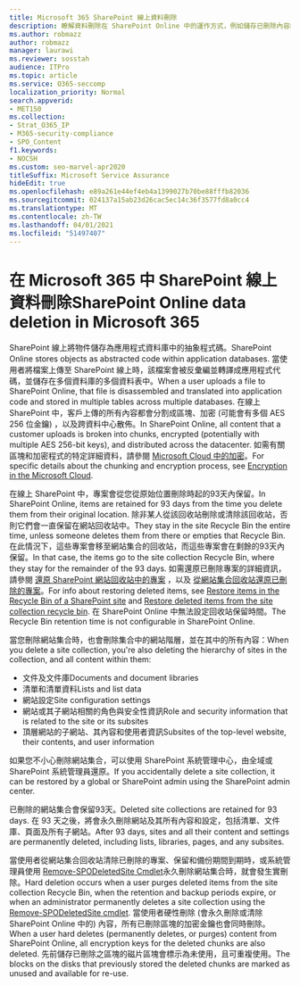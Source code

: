 ```yaml
---
title: Microsoft 365 SharePoint 線上資料刪除
description: 瞭解資料刪除在 SharePoint Online 中的運作方式，例如儲存已刪除內容的位置和時間。
ms.author: robmazz
author: robmazz
manager: laurawi
ms.reviewer: sosstah
audience: ITPro
ms.topic: article
ms.service: O365-seccomp
localization_priority: Normal
search.appverid:
- MET150
ms.collection:
- Strat_O365_IP
- M365-security-compliance
- SPO_Content
f1.keywords:
- NOCSH
ms.custom: seo-marvel-apr2020
titleSuffix: Microsoft Service Assurance
hideEdit: true
ms.openlocfilehash: e89a261e44ef4eb4a1399027b70be88fffb82036
ms.sourcegitcommit: 024137a15ab23d26cac5ec14c36f3577fd8a0cc4
ms.translationtype: MT
ms.contentlocale: zh-TW
ms.lasthandoff: 04/01/2021
ms.locfileid: "51497407"
---
```

# <a name="sharepoint-online-data-deletion-in-microsoft-365"></a><span data-ttu-id="690d7-103">在 Microsoft 365 中 SharePoint 線上資料刪除</span><span class="sxs-lookup"><span data-stu-id="690d7-103">SharePoint Online data deletion in Microsoft 365</span></span>

<span data-ttu-id="690d7-104">SharePoint 線上將物件儲存為應用程式資料庫中的抽象程式碼。</span><span class="sxs-lookup"><span data-stu-id="690d7-104">SharePoint Online stores objects as abstracted code within application databases.</span></span> <span data-ttu-id="690d7-105">當使用者將檔案上傳至 SharePoint 線上時，該檔案會被反彙編並轉譯成應用程式代碼，並儲存在多個資料庫的多個資料表中。</span><span class="sxs-lookup"><span data-stu-id="690d7-105">When a user uploads a file to SharePoint Online, that file is disassembled and translated into application code and stored in multiple tables across multiple databases.</span></span> <span data-ttu-id="690d7-106">在線上 SharePoint 中，客戶上傳的所有內容都會分割成區塊、加密 (可能會有多個 AES 256 位金鑰) ，以及跨資料中心散佈。</span><span class="sxs-lookup"><span data-stu-id="690d7-106">In SharePoint Online, all content that a customer uploads is broken into chunks, encrypted (potentially with multiple AES 256-bit keys), and distributed across the datacenter.</span></span> <span data-ttu-id="690d7-107">如需有關區塊和加密程式的特定詳細資料，請參閱 [Microsoft Cloud 中的加密](/microsoft-365/compliance/office-365-encryption-in-the-microsoft-cloud-overview)。</span><span class="sxs-lookup"><span data-stu-id="690d7-107">For specific details about the chunking and encryption process, see [Encryption in the Microsoft Cloud](/microsoft-365/compliance/office-365-encryption-in-the-microsoft-cloud-overview).</span></span> 

<span data-ttu-id="690d7-108">在線上 SharePoint 中，專案會從您從原始位置刪除時起的93天內保留。</span><span class="sxs-lookup"><span data-stu-id="690d7-108">In SharePoint Online, items are retained for 93 days from the time you delete them from their original location.</span></span> <span data-ttu-id="690d7-109">除非某人從該回收站刪除或清除該回收站，否則它們會一直保留在網站回收站中。</span><span class="sxs-lookup"><span data-stu-id="690d7-109">They stay in the site Recycle Bin the entire time, unless someone deletes them from there or empties that Recycle Bin.</span></span> <span data-ttu-id="690d7-110">在此情況下，這些專案會移至網站集合的回收站，而這些專案會在剩餘的93天內保留。</span><span class="sxs-lookup"><span data-stu-id="690d7-110">In that case, the items go to the site collection Recycle Bin, where they stay for the remainder of the 93 days.</span></span> <span data-ttu-id="690d7-111">如需還原已刪除專案的詳細資訊，請參閱 [還原 SharePoint 網站回收站中的專案](https://support.office.com/article/6df466b6-55f2-4898-8d6e-c0dff851a0be#ID0EAADAAA=Online
) ，以及 [從網站集合回收站還原已刪除的專案](https://support.office.com/article/5fa924ee-16d7-487b-9a0a-021b9062d14b)。</span><span class="sxs-lookup"><span data-stu-id="690d7-111">For info about restoring deleted items, see [Restore items in the Recycle Bin of a SharePoint site](https://support.office.com/article/6df466b6-55f2-4898-8d6e-c0dff851a0be#ID0EAADAAA=Online
) and [Restore deleted items from the site collection recycle bin](https://support.office.com/article/5fa924ee-16d7-487b-9a0a-021b9062d14b).</span></span> <span data-ttu-id="690d7-112">在 SharePoint Online 中無法設定回收站保留時間。</span><span class="sxs-lookup"><span data-stu-id="690d7-112">The Recycle Bin retention time is not configurable in SharePoint Online.</span></span>

<span data-ttu-id="690d7-113">當您刪除網站集合時，也會刪除集合中的網站階層，並在其中的所有內容：</span><span class="sxs-lookup"><span data-stu-id="690d7-113">When you delete a site collection, you're also deleting the hierarchy of sites in the collection, and all content within them:</span></span>

- <span data-ttu-id="690d7-114">文件及文件庫</span><span class="sxs-lookup"><span data-stu-id="690d7-114">Documents and document libraries</span></span>
- <span data-ttu-id="690d7-115">清單和清單資料</span><span class="sxs-lookup"><span data-stu-id="690d7-115">Lists and list data</span></span>
- <span data-ttu-id="690d7-116">網站設定</span><span class="sxs-lookup"><span data-stu-id="690d7-116">Site configuration settings</span></span>
- <span data-ttu-id="690d7-117">網站或其子網站相關的角色與安全性資訊</span><span class="sxs-lookup"><span data-stu-id="690d7-117">Role and security information that is related to the site or its subsites</span></span>
- <span data-ttu-id="690d7-118">頂層網站的子網站、其內容和使用者資訊</span><span class="sxs-lookup"><span data-stu-id="690d7-118">Subsites of the top-level website, their contents, and user information</span></span>

<span data-ttu-id="690d7-119">如果您不小心刪除網站集合，可以使用 SharePoint 系統管理中心，由全域或 SharePoint 系統管理員還原。</span><span class="sxs-lookup"><span data-stu-id="690d7-119">If you accidentally delete a site collection, it can be restored by a global or SharePoint admin using the SharePoint admin center.</span></span>

<span data-ttu-id="690d7-120">已刪除的網站集合會保留93天。</span><span class="sxs-lookup"><span data-stu-id="690d7-120">Deleted site collections are retained for 93 days.</span></span> <span data-ttu-id="690d7-121">在 93 天之後，將會永久刪除網站及其所有內容和設定，包括清單、文件庫、頁面及所有子網站。</span><span class="sxs-lookup"><span data-stu-id="690d7-121">After 93 days, sites and all their content and settings are permanently deleted, including lists, libraries, pages, and any subsites.</span></span>

<span data-ttu-id="690d7-122">當使用者從網站集合回收站清除已刪除的專案、保留和備份期間到期時，或系統管理員使用 [Remove-SPODeletedSite Cmdlet](/powershell/module/sharepoint-online/remove-spodeletedsite)永久刪除網站集合時，就會發生實刪除。</span><span class="sxs-lookup"><span data-stu-id="690d7-122">Hard deletion occurs when a user purges deleted items from the site collection Recycle Bin, when the retention and backup periods expire, or when an administrator permanently deletes a site collection using the [Remove-SPODeletedSite cmdlet](/powershell/module/sharepoint-online/remove-spodeletedsite).</span></span> <span data-ttu-id="690d7-123">當使用者硬性刪除 (會永久刪除或清除 SharePoint Online 中的) 內容，所有已刪除區塊的加密金鑰也會同時刪除。</span><span class="sxs-lookup"><span data-stu-id="690d7-123">When a user hard deletes (permanently deletes, or purges) content from SharePoint Online, all encryption keys for the deleted chunks are also deleted.</span></span> <span data-ttu-id="690d7-124">先前儲存已刪除之區塊的磁片區塊會標示為未使用，且可重複使用。</span><span class="sxs-lookup"><span data-stu-id="690d7-124">The blocks on the disks that previously stored the deleted chunks are marked as unused and available for re-use.</span></span>
